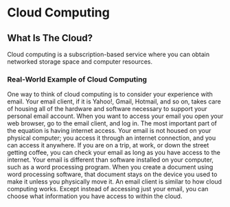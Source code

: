 # Cloud Computing

 ## What Is The Cloud?

Cloud computing is a subscription-based service where you can obtain networked storage space and
computer resources.

### Real-World Example of Cloud Computing
One way to think of cloud computing is to consider your experience with
email. Your email client, if it is Yahoo!, Gmail, Hotmail, and so on, takes care of housing all of
the hardware and software necessary to support your personal email account. When you want to
access your email you open your web browser, go to the email client, and log in. The most
important part of the equation is having internet access. Your email is not housed on your
physical computer; you access it through an internet connection, and you can access it anywhere.
If you are on a trip, at work, or down the street getting coffee, you can check your email as long
as you have access to the internet. Your email is different than software installed on your
computer, such as a word processing program. When you create a document using word
processing software, that document stays on the device you used to make it unless you physically
move it. An email client is similar to how cloud computing works. Except instead of accessing
just your email, you can choose what information you have access to within the cloud.

